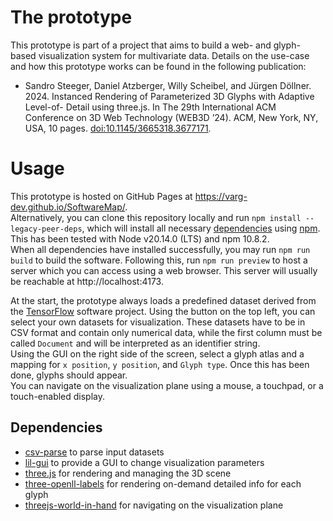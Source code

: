 # The prototype
This prototype is part of a project that aims to build a web- and glyph-based visualization system for multivariate data.
Details on the use-case and how this prototype works can be found in the following publication:

* Sandro Steeger, Daniel Atzberger, Willy Scheibel, and Jürgen Döllner. 2024. Instanced Rendering of Parameterized 3D Glyphs with Adaptive Level-of-
Detail using three.js. In The 29th International ACM Conference on 3D Web Technology (WEB3D ’24). ACM, New York, NY, USA, 10 pages. [doi:10.1145/3665318.3677171](https://doi.org/10.1145/3665318.3677171).

# Usage
This prototype is hosted on GitHub Pages at https://varg-dev.github.io/SoftwareMap/. \
Alternatively, you can clone this repository locally and run `npm install --legacy-peer-deps`, which will install all necessary
[dependencies](#Dependencies) using [npm](https://www.npmjs.com/). This has been tested with Node v20.14.0 (LTS) and npm 10.8.2. \
When all dependencies have installed successfully, you may run `npm run build` to build the software.
Following this, run `npm run preview` to host a server which you can access using a web browser. This server will usually be
reachable at http://localhost:4173.

At the start, the prototype always loads a predefined dataset derived from the [TensorFlow](https://www.tensorflow.org/) software project.
Using the button on the top left, you can select your own datasets for visualization. These datasets have to be in CSV format and
contain only numerical data, while the first column must be called `Document` and will be interpreted as an identifier string. \
Using the GUI on the right side of the screen, select a glyph atlas and a mapping for `x position`, `y position`, and `Glyph type`.
Once this has been done, glyphs should appear. \
You can navigate on the visualization plane using a mouse, a touchpad, or a touch-enabled display.

## Dependencies
- [csv-parse](https://www.npmjs.com/package/csv-parse) to parse input datasets
- [lil-gui](https://lil-gui.georgealways.com/) to provide a GUI to change visualization parameters
- [three.js](https://threejs.org/) for rendering and managing the 3D scene
- [three-openll-labels](https://strawberriesandcheese.github.io/three-openll-labels/) for rendering on-demand detailed info for each glyph
- [threejs-world-in-hand](https://orbitnavjs.github.io/WIHNavigationWebsite/) for navigating on the visualization plane
